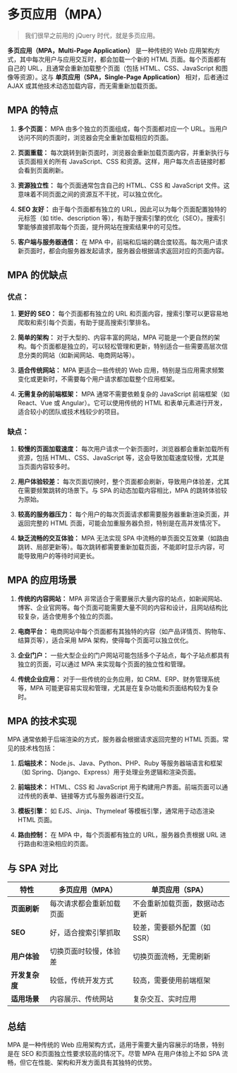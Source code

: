 # 多页应用（MPA）

> 我们很早之前用的 jQuery 时代，就是多页应用。

**多页应用（MPA，Multi-Page Application）** 是一种传统的 Web 应用架构方式，其中每次用户与应用交互时，都会加载一个新的 HTML 页面。每个页面都有自己的 URL，且通常会重新加载整个页面（包括 HTML、CSS、JavaScript 和图像等资源）。这与 **单页应用（SPA，Single-Page Application）** 相对，后者通过 AJAX 或其他技术动态加载内容，而无需重新加载页面。

## **MPA 的特点**

1. **多个页面：** MPA 由多个独立的页面组成，每个页面都对应一个 URL。当用户访问不同的页面时，浏览器会完全重新加载相应的页面。
2. **页面重载：** 每次跳转到新页面时，浏览器会重新加载页面内容，并重新执行与该页面相关的所有 JavaScript、CSS 和资源。这样，用户每次点击链接时都会看到页面刷新。

3. **资源独立性：** 每个页面通常包含自己的 HTML、CSS 和 JavaScript 文件。这意味着不同页面之间的资源互不干扰，可以独立优化。

4. **SEO 友好：** 由于每个页面都有独立的 URL，因此可以为每个页面配置独特的元标签（如 title、description 等），有助于搜索引擎的优化（SEO）。搜索引擎能够直接抓取每个页面，提升网站在搜索结果中的可见性。

5. **客户端与服务器通信：** 在 MPA 中，前端和后端的耦合度较高。每次用户请求新页面时，都会向服务器发起请求，服务器会根据请求返回对应的页面内容。

## **MPA 的优缺点**

### **优点：**

1. **更好的 SEO：** 每个页面都有独立的 URL 和页面内容，搜索引擎可以更容易地爬取和索引每个页面，有助于提高搜索引擎排名。

2. **简单的架构：** 对于大型的、内容丰富的网站，MPA 可能是一个更自然的架构。每个页面都是独立的，可以轻松管理和更新，特别适合一些需要高层次信息分类的网站（如新闻网站、电商网站等）。

3. **适合传统网站：** MPA 更适合一些传统的 Web 应用，特别是当应用需求频繁变化或更新时，不需要每个用户请求都加载整个应用框架。

4. **无需复杂的前端框架：** MPA 通常不需要依赖复杂的 JavaScript 前端框架（如 React、Vue 或 Angular）。它可以使用传统的 HTML 和表单元素进行开发，适合较小的团队或技术栈较少的项目。

### **缺点：**

1. **较慢的页面加载速度：** 每次用户请求一个新页面时，浏览器都会重新加载所有资源，包括 HTML、CSS、JavaScript 等，这会导致加载速度较慢，尤其是当页面内容较多时。

2. **用户体验较差：** 每次页面切换时，整个页面都会刷新，导致用户体验差，尤其在需要频繁跳转的场景下。与 SPA 的动态加载内容相比，MPA 的跳转体验较为原始。

3. **较高的服务器压力：** 每个用户的每次页面请求都需要服务器重新渲染页面，并返回完整的 HTML 页面，可能会加重服务器负担，特别是在高并发情况下。

4. **缺乏流畅的交互体验：** MPA 无法实现 SPA 中流畅的单页面交互效果（如路由跳转、局部更新等）。每次跳转都需要重新加载页面，不能即时显示内容，可能导致用户的等待时间更长。

## **MPA 的应用场景**

1. **传统的内容网站：** MPA 非常适合于需要展示大量内容的站点，如新闻网站、博客、企业官网等。每个页面可能需要大量不同的内容和设计，且网站结构比较复杂，适合使用多个独立的页面。

2. **电商平台：** 电商网站中每个页面都有其独特的内容（如产品详情页、购物车、结算页等），适合采用 MPA 架构，使得每个页面可以独立优化。

3. **企业门户：** 一些大型企业的门户网站可能包括多个子站点，每个子站点都具有独立的页面，可以通过 MPA 来实现每个页面的独立性和管理。

4. **传统企业应用：** 对于一些传统的业务应用，如 CRM、ERP、财务管理系统等，MPA 可能更容易实现和管理，尤其是在复杂功能和页面结构较为复杂时。

## **MPA 的技术实现**

MPA 通常依赖于后端渲染的方式，服务器会根据请求返回完整的 HTML 页面。常见的技术栈包括：

1. **后端技术：** Node.js、Java、Python、PHP、Ruby 等服务器端语言和框架（如 Spring、Django、Express）用于处理业务逻辑和渲染页面。

2. **前端技术：** HTML、CSS 和 JavaScript 用于构建用户界面。前端页面可以通过传统的表单、链接等方式与服务器进行交互。

3. **模板引擎：** 如 EJS、Jinja、Thymeleaf 等模板引擎，通常用于动态渲染 HTML 页面。

4. **路由控制：** 在 MPA 中，每个页面都有独立的 URL，服务器负责根据 URL 进行路由和渲染相应的页面。

## **与 SPA 对比**

| 特性           | 多页应用（MPA）          | 单页应用（SPA）                |
| -------------- | ------------------------ | ------------------------------ |
| **页面刷新**   | 每次请求都会重新加载页面 | 不会重新加载页面，数据动态更新 |
| **SEO**        | 好，适合搜索引擎抓取     | 较差，需要额外配置（如 SSR）   |
| **用户体验**   | 切换页面时较慢，体验差   | 切换页面流畅，无需刷新         |
| **开发复杂度** | 较低，传统开发方式       | 较高，需要使用前端框架         |
| **适用场景**   | 内容展示、传统网站       | 复杂交互、实时应用             |

## **总结**

MPA 是一种传统的 Web 应用架构方式，适用于需要大量内容展示的场景，特别是在 SEO 和页面独立性要求较高的情况下。尽管 MPA 在用户体验上不如 SPA 流畅，但它在性能、架构和开发方面具有其独特的优势。
